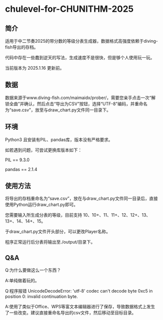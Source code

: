 # chulevel-for-CHUNITHM-2025
## 简介
  适用于中二节奏2025的带分数的等级分表生成器，数据格式高强度依赖于diving-fish导出的存档。
  
  代码中存在一些蠢到逆天的写法，生成速度不是很快，但是够个人使用玩一玩。

  当前版本为 2025.1.16 更新前。

## 数据
  数据来源于www.diving-fish.com/maimaidx/prober/，需要您亲手点击一次“解锁全曲”并确认，然后点击“导出为CSV”按钮，选择“UTF-8”编码，并重命名为“save.csv”，放至与draw_chart.py文件同一目录下。
  
## 环境
  Python3 且安装有PIL、pandas库，版本没有严格要求。
  
  如若遇到问题，可尝试更换库版本如下：
  
  PIL == 9.3.0
  
  pandas == 2.1.4

## 使用方法

  将导出的存档重命名为“save.csv”，放在与draw_chart.py文件同一目录后，直接使用Python运行draw_chart.py即可。
  
  您需要输入所生成分表的等级，目前支持 10、10+、11、11+、12、12+、13、13+、14、14+、15。
  
  于draw_chart.py文件开头部分，可以更改Player名称。
  
  程序正常运行后分表将输出至./output/目录下。

## Q&A

  Q:为什么要做这么一个东西？
  
  A:单纯做着玩的。

  Q:程序报错 UnicodeDecodeError: 'utf-8' codec can't decode byte 0xc5 in position 0: invalid continuation byte. 
  
  A:使用了类似于Office、WPS等富文本编辑器进行了保存，导致数据格式上发生了一些改变。建议直接重命名导出的csv文件，然后移动至目标目录。
